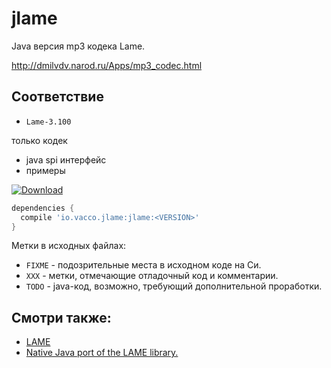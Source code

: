 # jlame

Java версия mp3 кодека Lame.

http://dmilvdv.narod.ru/Apps/mp3_codec.html

## Соответствие

- `Lame-3.100`

только кодек

+ java spi интерфейс
+ примеры

[![Download](https://api.bintray.com/packages/vaccovecrana/vacco-oss/jlame/images/download.svg) ](https://bintray.com/vaccovecrana/vacco-oss/jlame/_latestVersion)

```groovy
dependencies {
  compile 'io.vacco.jlame:jlame:<VERSION>'
}
```

Метки в исходных файлах:

- `FIXME` - подозрительные места в исходном коде на Си.
- `XXX` - метки, отмечающие отладочный код и комментарии.
- `TODO` - java-код, возможно, требующий дополнительной проработки.

## Смотри также:

- [LAME](http://www.sourceforge.net/projects/lame)
- [Native Java port of the LAME library.](https://github.com/nwaldispuehl/java-lame)
